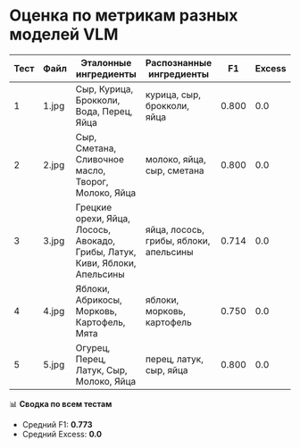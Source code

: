 # Оценка по метрикам разных моделей VLM

| Тест | Файл   | Эталонные ингредиенты                                                                 | Распознанные ингредиенты                  | F1    | Excess |
|------|--------|---------------------------------------------------------------------------------------|-------------------------------------------|-------|--------|
| 1    | 1.jpg  | Сыр, Курица, Брокколи, Вода, Перец, Яйца                                              | курица, сыр, брокколи, яйца                | 0.800 | 0.0    |
| 2    | 2.jpg  | Сыр, Сметана, Сливочное масло, Творог, Молоко, Яйца                                   | молоко, яйца, сыр, сметана                 | 0.800 | 0.0    |
| 3    | 3.jpg  | Грецкие орехи, Яйца, Лосось, Авокадо, Грибы, Латук, Киви, Яблоки, Апельсины           | яйца, лосось, грибы, яблоки, апельсины     | 0.714 | 0.0    |
| 4    | 4.jpg  | Яблоки, Абрикосы, Морковь, Картофель, Мята                                            | яблоки, морковь, картофель                 | 0.750 | 0.0    |
| 5    | 5.jpg  | Огурец, Перец, Латук, Сыр, Молоко, Яйца                                               | перец, латук, сыр, яйца                    | 0.800 | 0.0    |

📊 **Сводка по всем тестам**  
- Средний F1: **0.773**  
- Средний Excess: **0.0**

